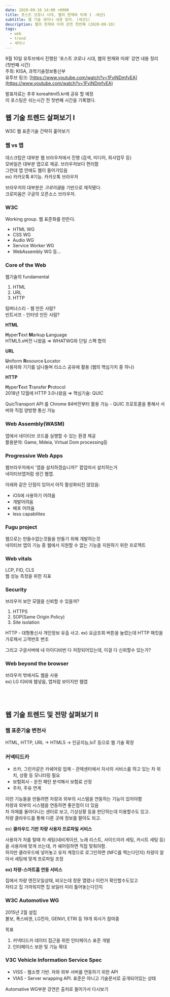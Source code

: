 ```yaml
---
date: 2020-09-10 14:00 +0900
title: 포스트 코로나 시대, 웹의 현재와 미래 1 -세션1
subtitle: 웹 기술 세미나 내용 정리. (세션1)
description: 웹의 현재와 미래 강연 첫번째 (2020-09-10)
tags:
  - web
  - trend
  - 세미나
---
```



9월 10일 유투브에서 진행된 '포스트 코로나 시대, 웹의 현재와 미래' 강연 내용 정리 (첫번째 시간)\
주최: KISA, 과학기술정보통신부\
유투브 링크: [https://www.youtube.com/watch?v=1FviNDmfvEA](https://www.youtube.com/watch?v=1FviNDmfvEA)

발표자료는 추후 koreahtml5.kr에 공유 할 예정\
이 포스팅은 쉬는시간 전 첫번째 시간을 기록했다.

## 웹 기술 트렌드 살펴보기 Ⅰ

W3C 웹 표준기술 간략히 훑어보기

### 웹 vs 앱

데스크탑은 대부분 웹 브라우저에서 진행 (검색, 미디어, 회사업무 등)\
모바일은 대부분 앱으로 제공. 브라우저보다 편리함\
그런데 앱 안에도 웹이 들어가있음\
ex) 카카오톡 #기능. 카카오톡 브라우저

브라우저의 대부분은 *크로미움*을 기반으로 제작됐다.\
크로미움은 구글의 오픈소스 브라우저.

### W3C

Working group. 웹 표준화를 만든다.

- HTML WG
- CSS WG
- Audio WG
- Service Worker WG
- WebAssembly WG 등...

### Core of the Web

웹기술의 fundamental

1. HTML
2. URL
3. HTTP

팀버너스리 - 웹 만든 사람?\
빈트서프 - 인터넷 만든 사람?

**HTML**

**H**yper**T**ext **M**arkup **L**anguage\
HTML5.x버전 나왔음 ⇒ WHATWG와 단일 스펙 합의

**URL**

**U**niform **R**esource **L**ocator\
사용자와 기기를 넘나들며 리소스 공유에 활용 (웹의 핵심가치 중 하나)

**HTTP**

**H**yper**T**ext **T**ransfer **P**rotocol\
2018년 12월에 HTTP 3.0나왔음 ⇒ 핵심기술: QUIC

QuicTransport API 를 Chrome 84버전부터 활용 가능 - QUIC 프로토콜을 통해서 서버와 직접 양방향 통신 가능

### Web Assembly(WASM)

앱에서 네이티브 코드를 실행할 수 있는 환경 제공\
활용분야: Game, Mdeia, Virtual Dom processing등

### Progressive Web Apps

웹브라우저에서 '앱을 설치하겠습니까?' 팝업떠서 설치하는거\
네이티브앱처럼 생긴 웹앱.

아래와 같은 단점이 있어서 아직 활성화되진 않았음:

- iOS에 사용하기 어려움
- 개발어려움
- 배포 어려움
- less capabilites

### Fugu project

웹으로는 만들수없는것들을 만들기 위해 개발하는것\
네이티브 앱의 기능 중 웹에서 지원할 수 없는 기능을 지원하기 위한 프로젝트

### Web vitals

LCP, FID, CLS\
웹 성능 측정을 위한 지표

### Security

브라우저 보안 모델을 신뢰할 수 있을까?

1. HTTPS
2. SOP(Same Origin Policy)
3. Site isolation

HTTP - 대형통신사 개인정보 유출 사고. ex) 요금조회 버튼을 눌렀는데 HTTP 패킷을 가로채서 고객번호 변조

그리고 구글서버에 내 아이디비번 다 저장되어있는데, 이걸 다 신뢰할수 있는가?

### Web beyond the browser

브라우저 밖에서도 웹을 사용\
ex) LG 티비에 웹넣음, 앱처럼 보이지만 웹앱

<br>
<br>

## 웹 기술 트렌드 및 전망 살펴보기 Ⅱ

### 웹 표준기술 변천사

HTML, HTTP, URL → HTML5 → 인공지능,IoT 등으로 웹 기술 확장

### 커넥티드카

- 쏘카, 그린카같은 카쉐어링 업체 - 관제센터에서 자사의 서비스를 하고 있는 차 위치, 상황 등 모니터링 필요
- 보험회사 - 운전 패턴 분석해서 보험료 산정
- 주차, 주유 연계

이런 기능들을 만들려면 차량과 외부의 시스템을 연동하는 기능이 있어야함\
차량과 외부의 시스템을 연동하면 좋은점이 더 있음\
차 자체를 돌아다니는 센터로 보고, 기상상황 등을 판단하는데 이용할수도 있고.\
차량 클라우드를 통해 다른 곳에 정보를 팔아도 되고.

ex) **클라우드 기반 차량 사용자 프로파일 서비스**

사용자가 차를 탈때 차 세팅(네비게이션, 노래 리스트, 사이드미러 세팅, 카시트 세팅 등)을 사용자에 맞게 쓰는데, 카 쉐어링하면 직접 맞춰야함.\
하지만 클라우드에 넣어놓고 유저 계정으로 로그인하면 (NFC를 찍는다던지) 차량이 알아서 세팅에 맞게 프로파일 조정

**ex) 차량-스마트홈 연동 서비스**

집에서 차량 엔진오일상태, 비오는데 창문 열렸나 이런거 확인할수도있고\
차타고 집 가까워지면 집 보일러 미리 틀어놓는다던지

### W3C Automotive WG

2015년 2월 설립\
볼보, 폭스바겐, LG전자, GENVI, ETRI 등 19개 회사가 참여중

목표 

1. 커넥티드카 데이터 접근을 위한 인터페이스 표준 개발
2. 인터페이스 보완 및 기능 확대

### V3C Vehicle Information Service Spec

- VISS - 웹소켓 기반. 차와 외부 서버를 연동하기 위한 API
- VIAS - Server wrapping API. 표준은 아니고 기술문서로 공개되어있는 상태

Automative WG부분 강연은 출처로 들어가서 다시보기